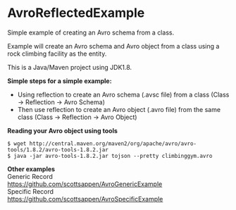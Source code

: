 # AvroReflectedExample
Simple example of creating an Avro schema from a class.

Example will create an Avro schema and Avro object from a class using a rock climbing facility as the entity.

This is a Java/Maven project using JDK1.8.

**Simple steps for a simple example:**
- Using reflection to create an Avro schema (.avsc file) from a class (Class -> Reflection -> Avro Schema)
- Then use reflection to create an Avro object (.avro file) from the same class (Class -> Reflection -> Avro Object)

**Reading your Avro object using tools**
```commandline
$ wget http://central.maven.org/maven2/org/apache/avro/avro-tools/1.8.2/avro-tools-1.8.2.jar
$ java -jar avro-tools-1.8.2.jar tojson --pretty climbinggym.avro
```

**Other examples**
<br/>
Generic Record<br/>
https://github.com/scottsappen/AvroGenericExample
<br/>
Specific Record<br/>
https://github.com/scottsappen/AvroSpecificExample
